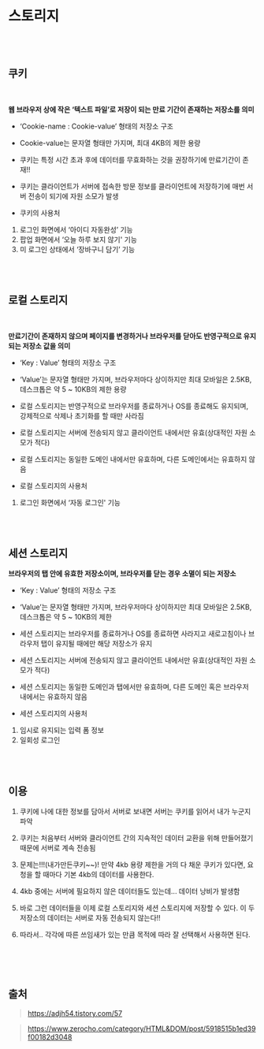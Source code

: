 # 스토리지

<br />
<br />

## 쿠키

<br />

**웹 브라우저 상에 작은 ‘텍스트 파일’로 저장이 되는 만료 기간이 존재하는 저장소를 의미** <br />

- ‘Cookie-name : Cookie-value’ 형태의 저장소 구조
- Cookie-value는 문자열 형태만 가지며, 최대 4KB의 제한 용량
- 쿠키는 특정 시간 초과 후에 데이터를 무효화하는 것을 권장하기에 만료기간이 존재!!
- 쿠키는 클라이언트가 서버에 접속한 방문 정보를 클라이언트에 저장하기에 매번 서버 전송이 되기에 자원 소모가 발생

- 쿠키의 사용처

1. 로그인 화면에서 ‘아이디 자동완성’ 기능
2. 팝업 화면에서 ‘오늘 하루 보지 않기' 기능
3. 미 로그인 상태에서 ‘장바구니 담기’ 기능

<br />
<br />

## 로컬 스토리지

<br />

**만료기간이 존재하지 않으며 페이지를 변경하거나 브라우저를 닫아도 반영구적으로 유지되는 저장소 값을 의미** <br />

- ‘Key : Value’ 형태의 저장소 구조
- ‘Value’는 문자열 형태만 가지며, 브라우저마다 상이하지만 최대 모바일은 2.5KB, 데스크톱은 약 5 ~ 10KB의 제한 용량
- 로컬 스토리지는 반영구적으로 브라우저를 종료하거나 OS를 종료해도 유지되며, 강제적으로 삭제나 초기화를 할 때만 사라짐
- 로컬 스토리지는 서버에 전송되지 않고 클라이언트 내에서만 유효(상대적인 자원 소모가 적다)
- 로컬 스토리지는 동일한 도메인 내에서만 유효하며, 다른 도메인에서는 유효하지 않음

- 로컬 스토리지의 사용처

1. 로그인 화면에서 ‘자동 로그인' 기능

<br />
<br />

## 세션 스토리지

**브라우저의 탭 안에 유효한 저장소이며, 브라우저를 닫는 경우 소멸이 되는 저장소** <br />

- ‘Key : Value’ 형태의 저장소 구조
- ‘Value’는 문자열 형태만 가지며, 브라우저마다 상이하지만 최대 모바일은 2.5KB, 데스크톱은 약 5 ~ 10KB의 제한
- 세션 스토리지는 브라우저를 종료하거나 OS를 종료하면 사라지고 새로고침이나 브라우저 탭이 유지될 때에만 해당 저장소가 유지
- 세션 스토리지는 서버에 전송되지 않고 클라이언트 내에서만 유효(상대적인 자원 소모가 적다)
- 세션 스토리지는 동일한 도메인과 탭에서만 유효하며, 다른 도메인 혹은 브라우저 내에서는 유효하지 않음

- 세션 스토리지의 사용처

1. 임시로 유지되는 입력 폼 정보
2. 일회성 로그인

<br />
<br />

## 이용

1. 쿠키에 나에 대한 정보를 담아서 서버로 보내면 서버는 쿠키를 읽어서 내가 누군지 파악
2. 쿠키는 처음부터 서버와 클라이언트 간의 지속적인 데이터 교환을 위해 만들어졌기 때문에 서버로 계속 전송됨 <br />

3. 문제는!!!(내가만든쿠키~~)! 만약 4kb 용량 제한을 거의 다 채운 쿠키가 있다면, 요청을 할 때마다 기본 4kb의 데이터를 사용한다.
4. 4kb 중에는 서버에 필요하지 않은 데이터들도 있는데... 데이터 낭비가 발생함<br />

5. 바로 그런 데이터들을 이제 로컬 스토리지와 세션 스토리지에 저장할 수 있다. 이 두 저장소의 데이터는 서버로 자동 전송되지 않는다!! <br />
6. 따라서.. 각각에 따른 쓰임새가 있는 만큼 목적에 따라 잘 선택해서 사용하면 된다.

<br />
<br />
<br />

## 출처

> https://adjh54.tistory.com/57

> https://www.zerocho.com/category/HTML&DOM/post/5918515b1ed39f00182d3048
